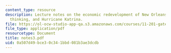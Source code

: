 ```yaml
---
content_type: resource
description: Lecture notes on the economic redevelopment of New Orleans, regional
  thinking, and Hurricane Katrina.
file: https://ol-ocw-studio-app-qa.s3.amazonaws.com/courses/11-201-gateway-planning-action-fall-2007/0a507d49bce30c341bbd081b3ae3dcdb_notes3.pdf
file_type: application/pdf
resourcetype: Document
title: notes3.pdf
uid: 0a507d49-bce3-0c34-1bbd-081b3ae3dcdb
---
```

